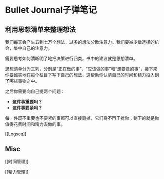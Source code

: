 # Bullet Journal子弹笔记

## 利用思想清单来整理想法

我们每天会产生五到七万个想法，过多的想法分散注意力。我们要减少做选择的机会，集中自己的注意力。

需要思考如何清晰明了地把决策进行归类，书中的建议就是思想清单。

思想清单分为三列，分别是“正在做的事”、“应该做的事”和“想要做的事”，接下来你要诚实地在每个栏目下写下自己的想法，这帮助你认清自己的时间和精力投入到了哪些事物之中。

之后你需要向自己提两个问题：

-   **这件事重要吗？**
-   **这件事要紧吗？**

每一件既不重要也不要紧的事都可以直接删掉，它们将不再干扰你；剩下的就是你值得花费时间和精力去做的事。

[[Logseq]]

## Misc

[[时间管理]]

[[精力管理]]


